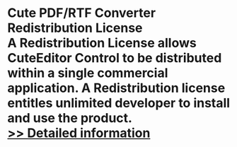 # Cute PDF/RTF Converter Redistribution License<br />A Redistribution License allows CuteEditor Control to be distributed within a single commercial application. A Redistribution license entitles unlimited developer to install and use the product.<br />[>> Detailed information](https://secure.shareit.com/shareit/product.html?productid=300226064&affiliateid=200057808)
